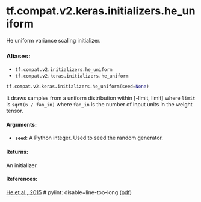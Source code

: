 <div itemscope itemtype="http://developers.google.com/ReferenceObject">
<meta itemprop="name" content="tf.compat.v2.keras.initializers.he_uniform" />
<meta itemprop="path" content="Stable" />
</div>

# tf.compat.v2.keras.initializers.he_uniform

He uniform variance scaling initializer.

### Aliases:

* `tf.compat.v2.initializers.he_uniform`
* `tf.compat.v2.keras.initializers.he_uniform`

``` python
tf.compat.v2.keras.initializers.he_uniform(seed=None)
```

<!-- Placeholder for "Used in" -->

It draws samples from a uniform distribution within [-limit, limit]
where `limit` is `sqrt(6 / fan_in)`
where `fan_in` is the number of input units in the weight tensor.

#### Arguments:


* <b>`seed`</b>: A Python integer. Used to seed the random generator.


#### Returns:

An initializer.



#### References:

[He et al., 2015](https://www.cv-foundation.org/openaccess/content_iccv_2015/html/He_Delving_Deep_into_ICCV_2015_paper.html) # pylint: disable=line-too-long
([pdf](https://www.cv-foundation.org/openaccess/content_iccv_2015/papers/He_Delving_Deep_into_ICCV_2015_paper.pdf))
